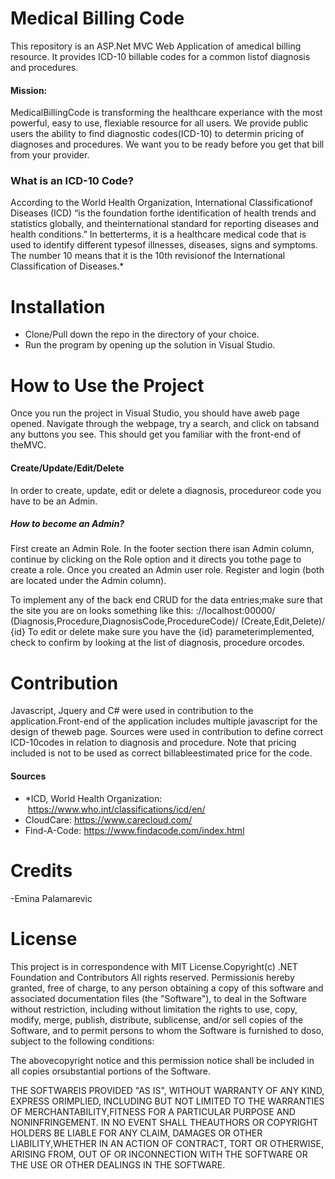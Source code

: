 # Medical Billing Code

This repository is an ASP.Net MVC Web Application of amedical billing resource.
It provides ICD-10 billable codes for a common listof diagnosis and procedures. 
#### Mission:
MedicalBillingCode is transforming the healthcare experiance with the most powerful, easy to use, flexiable resource for all users.
We provide public users the ability to find diagnostic codes(ICD-10) to determin pricing of diagnoses and procedures.
We want you to be ready before you get that bill from your provider.

### What is an ICD-10 Code?
According to the World Health Organization, International Classificationof Diseases (ICD) “is the foundation forthe identification
of health trends and statistics globally, and theinternational standard for reporting diseases and health conditions.”
In betterterms, it is a healthcare medical code that is used to identify different typesof illnesses, diseases, signs and symptoms.
The number 10 means that it is the 10th revisionof the International Classification of Diseases.*

# Installation
- Clone/Pull down the repo in the directory of your choice. 
- Run the program by opening up the solution in Visual Studio.

# How to Use the Project
Once you run the project in Visual Studio, you should have aweb page opened.
Navigate through the webpage, try a search, and click on tabsand any buttons you see. 
This should get you familiar with the front-end of theMVC.

#### Create/Update/Edit/Delete
In order to create, update, edit or delete a diagnosis, procedureor code you have to be an Admin.
##### How to become an Admin?
First create an Admin Role. In the footer section there isan Admin column, continue by clicking on the Role option and it directs you tothe page to create a role.
Once you created an Admin user role. Register and login (both are located under the Admin column).

To implement any of the back end CRUD for the data entries;make sure that the site you are on looks something like this:
://localhost:00000/ (Diagnosis,Procedure,DiagnosisCode,ProcedureCode)/ (Create,Edit,Delete)/ {id}
To edit or delete make sure you have the {id} parameterimplemented, check to confirm by looking at the list of diagnosis, procedure orcodes.

# Contribution
Javascript, Jquery and C# were used in contribution to the application.Front-end of the application includes multiple javascript for the design of theweb page.
Sources were used in contribution to define correct ICD-10codes in relation to diagnosis and procedure.
Note that pricing included is not to be used as correct billableestimated price for the code.
#### Sources
- *ICD, World Health Organization:  https://www.who.int/classifications/icd/en/
- CloudCare: https://www.carecloud.com/
- Find-A-Code: https://www.findacode.com/index.html

# Credits
-Emina Palamarevic

# License
This project is in correspondence with MIT License.Copyright(c)
.NET Foundation and Contributors
All rights reserved.
Permissionis hereby granted, free of charge, to any person obtaining a copy
of this software and associated documentation files (the "Software"), to deal 
in the Software without restriction, including without limitation the rights to 
use, copy, modify, merge, publish, distribute, sublicense, and/or sell copies of the Software, 
and to permit persons to whom the Software is furnished to doso, subject to the following conditions:

The abovecopyright notice and this permission notice shall be included in all copies orsubstantial portions of the Software.

THE SOFTWAREIS PROVIDED "AS IS", WITHOUT WARRANTY OF ANY KIND, EXPRESS ORIMPLIED, INCLUDING BUT NOT LIMITED TO THE WARRANTIES
OF MERCHANTABILITY,FITNESS FOR A PARTICULAR PURPOSE AND NONINFRINGEMENT. IN NO EVENT SHALL THEAUTHORS OR COPYRIGHT HOLDERS 
BE LIABLE FOR ANY CLAIM, DAMAGES OR OTHER LIABILITY,WHETHER IN AN ACTION OF CONTRACT, TORT OR OTHERWISE, ARISING FROM, OUT OF 
OR INCONNECTION WITH THE SOFTWARE OR THE USE OR OTHER DEALINGS IN THE SOFTWARE.
